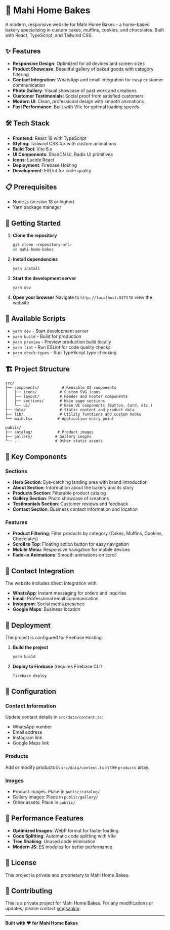 # 🧁 Mahi Home Bakes

A modern, responsive website for Mahi Home Bakes - a home-based bakery specializing in custom cakes, muffins, cookies, and chocolates. Built with React, TypeScript, and Tailwind CSS.

## ✨ Features

- **Responsive Design**: Optimized for all devices and screen sizes
- **Product Showcase**: Beautiful gallery of baked goods with category filtering
- **Contact Integration**: WhatsApp and email integration for easy customer communication
- **Photo Gallery**: Visual showcase of past work and creations
- **Customer Testimonials**: Social proof from satisfied customers
- **Modern UI**: Clean, professional design with smooth animations
- **Fast Performance**: Built with Vite for optimal loading speeds

## 🛠️ Tech Stack

- **Frontend**: React 19 with TypeScript
- **Styling**: Tailwind CSS 4.x with custom animations
- **Build Tool**: Vite 6.x
- **UI Components**: ShadCN UI, Radix UI primitives
- **Icons**: Lucide React
- **Deployment**: Firebase Hosting
- **Development**: ESLint for code quality

## 📋 Prerequisites

- Node.js (version 18 or higher)
- Yarn package manager

## 🚀 Getting Started

1. **Clone the repository**
   ```bash
   git clone <repository-url>
   cd mahi-home-bakes
   ```

2. **Install dependencies**
   ```bash
   yarn install
   ```

3. **Start the development server**
   ```bash
   yarn dev
   ```

4. **Open your browser**
   Navigate to `http://localhost:5173` to view the website

## 📜 Available Scripts

- `yarn dev` - Start development server
- `yarn build` - Build for production
- `yarn preview` - Preview production build locally
- `yarn lint` - Run ESLint for code quality checks
- `yarn check:types` - Run TypeScript type checking

## 🏗️ Project Structure

```
src/
├── components/          # Reusable UI components
│   ├── icons/          # Custom SVG icons
│   ├── layout/         # Header and Footer components
│   ├── sections/       # Main page sections
│   └── ui/             # Base UI components (Button, Card, etc.)
├── data/               # Static content and product data
├── lib/                # Utility functions and custom hooks
└── main.tsx           # Application entry point

public/
├── catalog/           # Product images
├── gallery/          # Gallery images
└── ...               # Other static assets
```

## 🎨 Key Components

### Sections
- **Hero Section**: Eye-catching landing area with brand introduction
- **About Section**: Information about the bakery and its story
- **Products Section**: Filterable product catalog
- **Gallery Section**: Photo showcase of creations
- **Testimonials Section**: Customer reviews and feedback
- **Contact Section**: Business contact information and location

### Features
- **Product Filtering**: Filter products by category (Cakes, Muffins, Cookies, Chocolates)
- **Scroll to Top**: Floating action button for easy navigation
- **Mobile Menu**: Responsive navigation for mobile devices
- **Fade-in Animations**: Smooth animations on scroll

## 📱 Contact Integration

The website includes direct integration with:
- **WhatsApp**: Instant messaging for orders and inquiries
- **Email**: Professional email communication
- **Instagram**: Social media presence
- **Google Maps**: Business location

## 🚀 Deployment

The project is configured for Firebase Hosting:

1. **Build the project**
   ```bash
   yarn build
   ```

2. **Deploy to Firebase** (requires Firebase CLI)
   ```bash
   firebase deploy
   ```

## 🔧 Configuration

### Contact Information
Update contact details in `src/data/content.ts`:
- WhatsApp number
- Email address
- Instagram link
- Google Maps link

### Products
Add or modify products in `src/data/content.ts` in the `products` array.

### Images
- Product images: Place in `public/catalog/`
- Gallery images: Place in `public/gallery/`
- Other assets: Place in `public/`

## 🎯 Performance Features

- **Optimized Images**: WebP format for faster loading
- **Code Splitting**: Automatic code splitting with Vite
- **Tree Shaking**: Unused code elimination
- **Modern JS**: ES modules for better performance

## 📄 License

This project is private and proprietary to Mahi Home Bakes.

## 🤝 Contributing

This is a private project for Mahi Home Bakes. For any modifications or updates, please contact [smgsankar](mailto:gomzsankar@gmail.com).

---

**Built with ❤️ for Mahi Home Bakes**